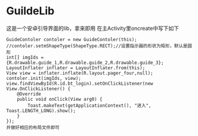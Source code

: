 # GuildeLib
这是一个安卓引导界面的lib，拿来即用 在主Activity里oncreate中写下如下

    GuideContoler contoler = new GuideContoler(this);
    //contoler.setmShapeType(ShapeType.RECT);//设置指示器的形状为矩形，默认是圆形
    int[] imgIds = {R.drawable.guide_1,R.drawable.guide_2,R.drawable.guide_3};
    LayoutInflater inflater = LayoutInflater.from(this);
    View view = inflater.inflate(R.layout.pager_four,null);
    contoler.init(imgIds, view);
    view.findViewById(R.id.bt_login).setOnClickListener(new View.OnClickListener() {
        @Override
        public void onClick(View arg0) {
            Toast.makeText(getApplicationContext(), "进入", Toast.LENGTH_LONG).show();
        }
    });
    并做好相应的布局文件即可
